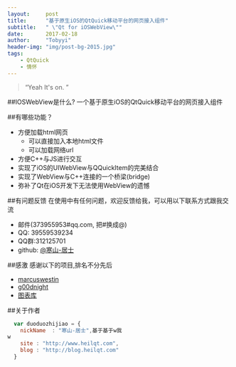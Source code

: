 ```yaml
---
layout:     post
title:      "基于原生iOS的QtQuick移动平台的网页接入组件"
subtitle:   " \"Qt for iOSWebView\""
date:       2017-02-18
author:     "Tobyyi"
header-img: "img/post-bg-2015.jpg"
tags:
    - QtQuick
    - 情怀
---
```


> “Yeah It's on. ”

##IOSWebView是什么?
一个基于原生iOS的QtQuick移动平台的网页接入组件

##有哪些功能？

* 方便加载html网页
    *  可以直接加入本地html文件
    *  可以加载网络url
* 方便C++与JS进行交互
* 实现了iOS的UIWebView与QQuickItem的完美结合
* 实现了WebView与C++连接的一个桥梁(bridge)
* 弥补了Qt在iOS开发下无法使用WebView的遗憾

##有问题反馈
在使用中有任何问题，欢迎反馈给我，可以用以下联系方式跟我交流

* 邮件(373955953#qq.com, 把#换成@)
* QQ: 39559539234
* QQ群:312125701
* github: [@寒山-居士](https://github.com/toby20130333)

##感激
感谢以下的项目,排名不分先后

* [marcuswestin](https://github.com/marcuswestin/WebViewJavascriptBridge)
* [g00dnight](https://github.com/g00dnight/IOSWebView)
* [图表库](http://canvasjs.com/)

##关于作者

```javascript
  var duoduozhijiao = {
    nickName  : "寒山-居士",基于基于w我
w
    site : "http://www.heilqt.com",
    blog : "http://blog.heilqt.com"
  }
```